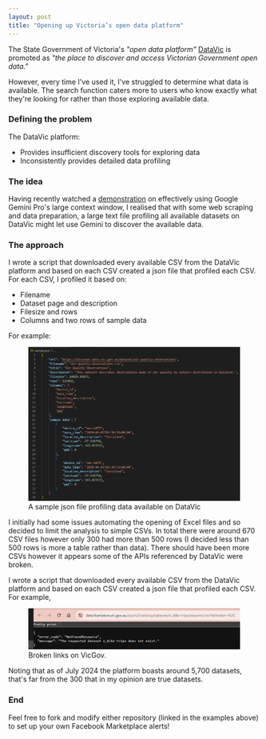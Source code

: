```yaml
---
layout: post
title: "Opening up Victoria’s open data platform"
---
```




The State Government of Victoria's _"open data platform"_ <a href="https://www.data.vic.gov.au/about-datavic">DataVic</a> is promoted as _"the place to discover and access Victorian Government open data."_

However, every time I've used it, I've struggled to determine what data is available. The search function caters more to users who know exactly what they're looking for rather than those exploring available data.

### Defining the problem
The DataVic platform:
- Provides insufficient discovery tools for exploring data
- Inconsistently provides detailed data profiling

### The idea
Having recently watched a <a href="https://www.youtube.com/watch?v=PwFrN3dFiwY">demonstration</a> on effectively using Google Gemini Pro's large context window, I realised that with some web scraping and data preparation, a large text file profiling all available datasets on DataVic might let use Gemini to discover the available data.

### The approach
I wrote a script that downloaded every available CSV from the DataVic platform and based on each CSV created a json file that profiled each CSV. For each CSV, I profiled it based on:
- Filename
- Dataset page and description
- Filesize and rows
- Columns and two rows of sample data

For example:

<figure>
  <img src="/assets/vicopendata/sample_json.png" alt="" loading="lazy">
  <figcaption>
    A sample json file profiling data available on DataVic
  </figcaption>
</figure>

I initially had some issues automating the opening of Excel files and so decided to limit the analysis to simple CSVs. In total there were around 670 CSV files however only 300 had more than 500 rows (I decided less than 500 rows is more a table rather than data). There should have been more CSVs however it appears some of the APIs referenced by DataVic were broken.

I wrote a script that downloaded every available CSV from the DataVic platform and based on each CSV created a json file that profiled each CSV. For example,
<figure>
  <img src="/assets/vicopendata/nodata.png" alt="" loading="lazy">
  <figcaption>
    Broken links on VicGov.
  </figcaption>
</figure>

Noting that as of July 2024 the platform boasts around 5,700 datasets, that's far from the 300 that in my opinion are true datasets.



### End
Feel free to fork and modify either repository (linked in the examples above) to set up your own Facebook Marketplace alerts!
